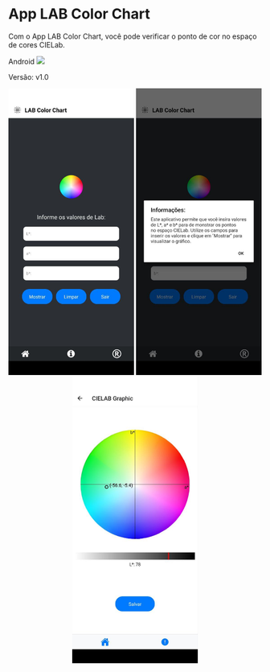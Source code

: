 # App LAB Color Chart

Com o App LAB Color Chart, você pode verificar o ponto de cor no espaço de cores CIELab.

Android  <img src="https://icons8.com.br/icon/P2AnGyiJxMpp/android-os"/>

Versão: v1.0 

<p align="center">
  <img src="tela1.jpg" alt="Entrada de Dados" width="250"/>
  <img src="tela2.jpg" alt="Info" width="250"/>
  <img src="tela3.jpg" alt="Gráfico" width="250"/>
</p>
